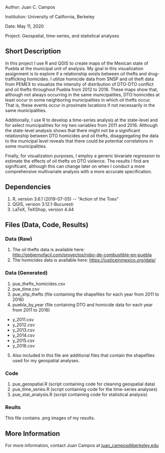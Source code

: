 Author: Juan C. Campos

Institution: University of California, Berkeley

Date: May 11, 2020

Project: Geospatial, time-series, and statistical analyses

## Short Description

In this project I use R and QGIS to create maps of the Mexican state of Puebla at the municipal unit of analysis.  My goal in this visualization assignment is to explore if a relationship exists between oil thefts and drug-trafficking homicides.  I utilize homicide data from SNSP and oil theft data from PEMEX to visualize the intensity of distribution of DTO-DTO conflict and oil thefts throughout Puebla from 2012 to 2016.  These maps show that, although not always occurring in the same municipalities, DTO homicides at least occur in some neighboring municipalities in which oil thefts occur.  That is, these events occur in proximate locations if not necessarily in the same municipalities.

Additionally, I use R to develop a time-series analysis at the state-level and for select municipalities for my two variables from 2011 and 2016.  Although the state-level analysis shows that there might not be a significant relationship between DTO homicides and oil thefts, disaggregating the data to the municipal level reveals that there could be potential correlations in some municipalities.  

Finally, for visualization purposes, I employ a generic bivariate regression to estimate the effects of oil thefts on DTO violence.  The results I find are significant, although this can change later on when I conduct a more comprehensive multivariate analysis with a more accurate specification.

## Dependencies

1. R, version 3.6.1 (2019-07-05) -- "Action of the Toes"
2. QGIS, version 3.12.1-Bucuresti
3. LaTeX, TeXShop, version 4.44

## Files (Data, Code, Results)

### Data (Raw)

1. The oil thefts data is available here: http://gobiernofacil.com/proyectos/robo-de-combustible-en-puebla 
2. The homicides data is available here: https://justiceinmexico.org/data/ 

### Data (Generated)

1.	pue_thefts_homicides.csv
2.	pue_time.csv
3.	pue_shp_thefts (file containing the shapefiles for each year from 2011 to 2016)
4.	puebla_by_year (file containing DTO and homicide data for each year from 2011 to 2016)
  - y_2011.csv
  - y_2012.csv
  - y_2013.csv
  - y_2014.csv
  - y_2015.csv
  - y_2016.csv
  
 5. Also included in this file are additional files that contain the shapefiles used for my geospatial analyses.

### Code

1. pue_geospatial.R (script containing code for cleaning geospatial data)
2. pue_time_series.R (script containing code for the time-series analyses)
3. pue_stat_analysis.R (script containing code for statistical analysis)

### Reults

This file contains .png images of my results.

## More Information

For more information, contact Juan Campos at juan_campos@berkeley.edu
